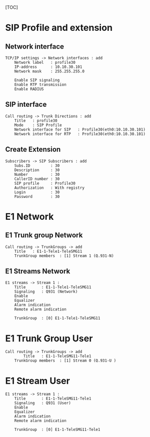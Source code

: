 
[TOC]

# SIP Profile and extension

## Network interface

```text
TCP/IP settings -> Network interfaces : add 
    Network label   : profile30
    IP-address	    : 10.10.30.101
    Network mask	: 255.255.255.0
    
    Enable SIP signaling
    Enable RTP transmission
    Enable RADIUS
```

## SIP interface
```text
Call routing -> Trunk Directions : add
    Title	: profile30
    Mode	: SIP Profile
    Network interface for SIP   : Profile30(eth0:10.10.30.101)
    Network interface for RTP	: Profile30(eth0:10.10.30.101)
```

## Create Extension
```text
Subscribers -> SIP Subscribers : add
    Subs.ID         : 30
    Description	    : 30
    Number	        : 30
    CallerID number : 30
    SIP profile     : Profile30
    Authorization   : With registry
    Login           : 30
    Password        : 30
```

# E1 Network 

## E1 Trunk group Network
```text
Call routing -> TrunkGroups -> add
    Title   : E1-1-Tele1-TeleSMG11
    TrunkGroup members	: [1] Stream 1 (Q.931-N)
```

## E1 Streams Network
```text
E1 streams -> Stream 1 :
    Title	    : E1-1-Tele1-TeleSMG11
    Signaling	: Q931 (Network)
    Enable
    Equalizer	￼
    Alarm indication
    Remote alarm indication
    
    TrunkGroup  : [0] E1-1-Tele1-TeleSMG11
```

# E1  Trunk Group User
```text
Call routing -> TrunkGroups -> add
        Title   : E1-1-TeleSMG11-Tele1  
    TrunkGroup members	: [1] Stream 0 (Q.931-U )
```

# E1 Stream User
```text
E1 streams -> Stream 1 :
    Title	    : E1-1-TeleSMG11-Tele1  
    Signaling	: Q931 (User)
    Enable
    Equalizer	￼
    Alarm indication
    Remote alarm indication
    
    TrunkGroup  : [0] E1-1-TeleSMG11-Tele1
```

                                                                                                                                            